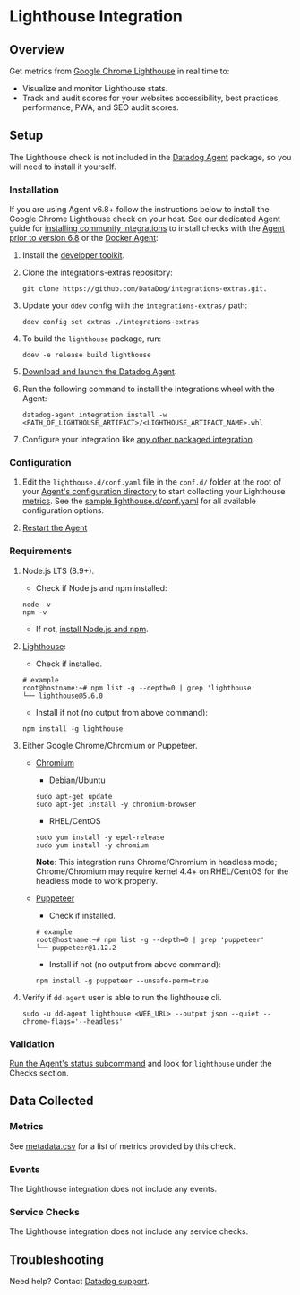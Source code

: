 # Lighthouse Integration

## Overview

Get metrics from [Google Chrome Lighthouse][1] in real time to:

- Visualize and monitor Lighthouse stats.
- Track and audit scores for your websites accessibility, best practices, performance, PWA, and SEO audit scores.

## Setup

The Lighthouse check is not included in the [Datadog Agent][2] package, so you will need to install it yourself.

### Installation

If you are using Agent v6.8+ follow the instructions below to install the Google Chrome Lighthouse check on your host. See our dedicated Agent guide for [installing community integrations][3] to install checks with the [Agent prior to version 6.8][4] or the [Docker Agent][5]:

1. Install the [developer toolkit][6].
2. Clone the integrations-extras repository:

   ```shell
   git clone https://github.com/DataDog/integrations-extras.git.
   ```

3. Update your `ddev` config with the `integrations-extras/` path:

   ```shell
   ddev config set extras ./integrations-extras
   ```

4. To build the `lighthouse` package, run:

   ```shell
   ddev -e release build lighthouse
   ```

5. [Download and launch the Datadog Agent][7].
6. Run the following command to install the integrations wheel with the Agent:

   ```shell
   datadog-agent integration install -w <PATH_OF_LIGHTHOUSE_ARTIFACT>/<LIGHTHOUSE_ARTIFACT_NAME>.whl
   ```

7. Configure your integration like [any other packaged integration][8].

### Configuration

1. Edit the `lighthouse.d/conf.yaml` file in the `conf.d/` folder at the root of your [Agent's configuration directory][9] to start collecting your Lighthouse [metrics](#metrics).
   See the [sample lighthouse.d/conf.yaml][10] for all available configuration options.

2. [Restart the Agent][11]

### Requirements

1. Node.js LTS (8.9+). 
   - Check if Node.js and npm installed:

   ```shell
   node -v
   npm -v
   ```

   - If not, [install Node.js and npm][12].

2. [Lighthouse][13]:
   - Check if installed.

   ```shell
   # example
   root@hostname:~# npm list -g --depth=0 | grep 'lighthouse'
   └── lighthouse@5.6.0
   ```

   - Install if not (no output from above command):
   ```shell
   npm install -g lighthouse
   ```


3. Either Google Chrome/Chromium or Puppeteer.

   - [Chromium][18]
      + Debian/Ubuntu
      
      ```shell
      sudo apt-get update
      sudo apt-get install -y chromium-browser
      ```

      + RHEL/CentOS
      
      ```shell
      sudo yum install -y epel-release
      sudo yum install -y chromium
      ```

      **Note**: This integration runs Chrome/Chromium in headless mode; Chrome/Chromium may require kernel 4.4+ on RHEL/CentOS for the headless mode to work properly.

   - [Puppeteer][14]
      + Check if installed.

      ```shell
      # example
      root@hostname:~# npm list -g --depth=0 | grep 'puppeteer'
      └── puppeteer@1.12.2
      ```

      + Install if not (no output from above command):

      ```shell
      npm install -g puppeteer --unsafe-perm=true
      ```

4. Verify if `dd-agent` user is able to run the lighthouse cli.

   ```shell
   sudo -u dd-agent lighthouse <WEB_URL> --output json --quiet --chrome-flags='--headless'
   ```

### Validation

[Run the Agent's status subcommand][15] and look for `lighthouse` under the Checks section.

## Data Collected

### Metrics

See [metadata.csv][16] for a list of metrics provided by this check.

### Events

The Lighthouse integration does not include any events.

### Service Checks

The Lighthouse integration does not include any service checks.

## Troubleshooting

Need help? Contact [Datadog support][17].

[1]: https://developers.google.com/web/tools/lighthouse
[2]: https://app.datadoghq.com/account/settings#agent
[3]: https://docs.datadoghq.com/agent/guide/community-integrations-installation-with-docker-agent/
[4]: https://docs.datadoghq.com/agent/guide/community-integrations-installation-with-docker-agent/?tab=agentpriorto68
[5]: https://docs.datadoghq.com/agent/guide/community-integrations-installation-with-docker-agent/?tab=docker
[6]: https://docs.datadoghq.com/developers/integrations/new_check_howto/#developer-toolkit
[7]: https://app.datadoghq.com/account/settings#agent
[8]: https://docs.datadoghq.com/getting_started/integrations/
[9]: https://docs.datadoghq.com/agent/guide/agent-configuration-files/#agent-configuration-directory
[10]: https://github.com/DataDog/integrations-extras/blob/master/lighthouse/datadog_checks/lighthouse/data/conf.yaml.example
[11]: https://docs.datadoghq.com/agent/guide/agent-commands/#start-stop-and-restart-the-agent
[12]: https://nodejs.org/en/download
[13]: https://github.com/GoogleChrome/lighthouse
[14]: https://github.com/GoogleChrome/puppeteer
[15]: https://docs.datadoghq.com/agent/guide/agent-commands/#agent-status-and-information
[16]: https://github.com/DataDog/integrations-extras/blob/master/lighthouse/datadog_checks/lighthouse/metadata.csv
[17]: https://docs.datadoghq.com/help/
[18]: https://www.chromium.org/
